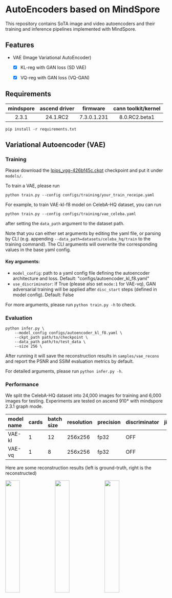 # AutoEncoders based on MindSpore

This repository contains SoTA image and video autoencoders and their training and inference pipelines implemented with MindSpore.

## Features
- VAE (Image Variational AutoEncoder)
    - [x] KL-reg with GAN loss (SD VAE)
    - [x] VQ-reg with GAN loss (VQ-GAN)


## Requirements

| mindspore | ascend driver | firmware    | cann toolkit/kernel |
|:---------:|:-------------:|:-----------:|:-------------------:|
| 2.3.1     | 24.1.RC2      | 7.3.0.1.231 | 8.0.RC2.beta1       |

```shell
pip install -r requirements.txt
```

## Variational Autoencoder (VAE)

### Training

Please download the [lpips_vgg-426bf45c.ckpt](https://download-mindspore.osinfra.cn/toolkits/mindone/autoencoders/lpips_vgg-426bf45c.ckpt) checkpoint and put it under `models/`.

To train a VAE, please run
```
python train.py --config configs/training/your_train_receipe.yaml
```



For example, to train VAE-kl-f8 model on CelebA-HQ dataset, you can run
```
python train.py --config configs/training/vae_celeba.yaml
```
after setting the `data_path` argument to the dataset path.

Note that you can either set arguments by editing the yaml file, or parsing by CLI (e.g. appending `--data_path=datasets/celeba_hq/train` to the training command). The CLI arguments will overwrite the corresponding values in the base yaml config.

#### Key arguments:

- `model_config`: path to a yaml config file defining the autoencoder architecture and loss. Default: "configs/autoencoder_kl_f8.yaml"
- `use_discriminator`: If True (please also set `mode:1` for VAE-vq), GAN adversarial training will be applied after `disc_start` steps (defined in model config). Default: False

<!--
Note that `calculate_adaptive_weight` is not used currently compared to torch GAN.
-->

For more arguments, please run `python train.py -h` to check.

### Evaluation

```
python infer.py \
    --model_config configs/autoencoder_kl_f8.yaml \
    --ckpt_path path/to/checkpoint \
    --data_path path/to/test_data \
    --size 256 \
```
After running it will save the reconstruction results in `samples/vae_recons` and report the PSNR and SSIM evaluation metrics by default.

For detailed arguments, please run `python infer.py -h`.

### Performance

We split the CelebA-HQ dataset into 24,000 images for training and 6,000 images for testing. Experiments are tested on ascend 910* with mindspore 2.3.1 graph mode.


| model name  | cards|  batch size | resolution | precision |discriminator |jit_level  | graph compile  |  s/step  |  img/s  |   PSNR↑    | SSIM↑  |
|:-----------|:-----|:-------------|:----------|:----------|:---|------:|:----------:|:------------:|:----------------:|:----------------:|:----------------:|
| VAE-kl    |  1   |        12    | 256x256 |     fp32   |  OFF  |02   |     3 min  |    0.58      |  20.69   |   32.48    |  0.91    |
| VAE-vq    |  1   |        8    | 256x256  |     fp32   |  OFF  |02   |     3 min  |    0.41     |  19.51   |   29.57    |  0.87    |


Here are some reconstruction results (left is ground-truth, right is the reconstructed)


<p float="center">
<img src=https://github.com/SamitHuang/mindone/assets/8156835/ec7ceee8-13e0-4358-8a8a-8b5a3a3daa57 width="30%" />
<img src=https://github.com/SamitHuang/mindone/assets/8156835/595eb459-96e1-442d-9152-39e0d431ff04 width="30%" />
<img src=https://github.com/SamitHuang/mindone/assets/8156835/aecc813a-71e2-4a30-971a-061f82b63e7c width="30%" />
</p>
